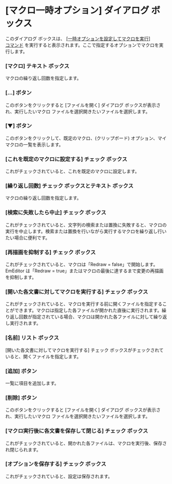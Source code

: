 # \[マクロ一時オプション\] ダイアログ ボックス

このダイアログ ボックスは、 [\[一時オプションを設定してマクロを実行\] \
コマンド](../../cmd/macros/macro_run_options) を実行すると表示されます。ここで指定するオプションでマクロを実行します。

### \[マクロ\] テキスト ボックス

マクロの繰り返し回数を指定します。

### \[...\] ボタン

このボタンをクリックすると \[ファイルを開く\] ダイアログ ボックスが表示され、実行したいマクロ ファイルを選択開きたいファイルを選択します。

### \[▼\] ボタン

このボタンをクリックして、既定のマクロ、(クリップボード) オプション、マイ マクロの一覧を表示します。

### \[これを既定のマクロに設定する\] チェック ボックス

これがチェックされていると、これを既定のマクロに設定します。

### \[繰り返し回数\] チェック ボックスとテキスト ボックス

マクロの繰り返し回数を指定します。

### \[検索に失敗したら中止\] チェック ボックス

これがチェックされていると、文字列の検索または置換に失敗すると、マクロの実行を中止します。検索または置換を行いながら実行するマクロを繰り返し行いたい場合に便利です。

### \[再描画を抑制する\] チェック ボックス

これがチェックされていると、マクロは「Redraw = false」で開始します。EmEditor は「Redraw = true」またはマクロの最後に達するまで変更の再描画を抑制します。

### \[開いた各文書に対してマクロを実行する\] チェック ボックス

これがチェックされていると、マクロを実行する前に開くファイルを指定することができます。マクロは指定した各ファイルが開かれた直後に実行されます。繰り返し回数が指定されている場合、マクロは開かれた各ファイルに対して繰り返し実行されます。

### \[名前\] リスト ボックス

\[開いた各文書に対してマクロを実行する\] チェック ボックスがチェックされていると、開くファイルを指定します。

### \[追加\] ボタン

一覧に項目を追加します。

### \[削除\] ボタン

このボタンをクリックすると \[ファイルを開く\] ダイアログ ボックスが表示され、実行したいマクロ ファイルを選択開きたいファイルを選択します。

### \[マクロ実行後に各文書を保存して閉じる\] チェック ボックス

これがチェックされていると、開かれた各ファイルは、マクロを実行後、保存され閉じられます。

### \[オプションを保存する\] チェック ボックス

これがチェックされていると、設定は保存されます。
